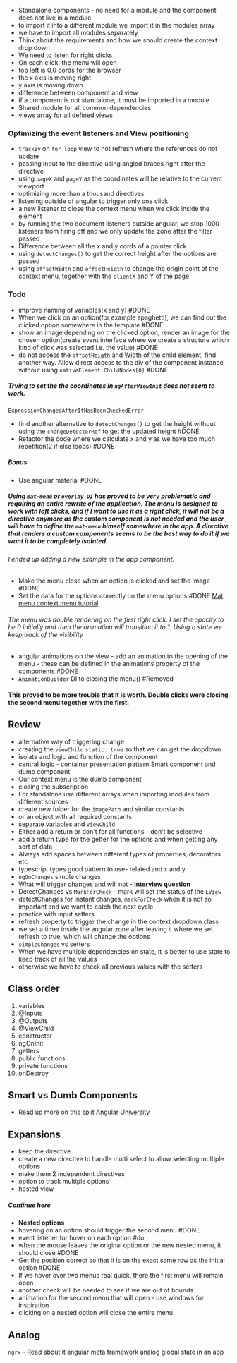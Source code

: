 
- Standalone components - no need for a module and the component does not live in a module
- to import it into a different module we import it in the modules array
- we have to import all modules separately
- Think about the requirements and how we should create the context drop down
- We need to listen for right clicks
- On each click, the menu will open
- top left is 0,0 cords for the browser
- the x axis is moving right
- y axis is moving down
- difference between component and view 
- if a component is not standalone, it must be imported in a module
- Shared module for all common dependencies
- views array for all defined views


### Optimizing the event listeners and View positioning 

- `trackBy` on `for loop` view to not refresh where the references do not update
- passing input to the directive using angled braces right after the directive
- using `pageX` and `pageY` as the coordinates will be relative to the current viewport
- optimizing more than a thousand directives
- listening outside of angular to trigger only one click
- a new listener to close the context menu when we click inside the element
- by running the two document listeners outside angular, we stop 1000 listeners from firing off and we only update the zone after the filter passed
- Difference between all the x and y cords of a pointer click
- using `detectChanges()` to get the correct height after the options are passed
- using `offsetWidth` and `offsetHeigth` to change the origin point of the context menu, together with the `clientX` and Y of the page



### Todo

- improve naming of variables(x and y) #DONE 
- When we click on an option(for example spaghetti), we can find out the clicked option somewhere in the template #DONE 
- show an image depending on the clicked option, render an image for the chosen option(create event interface where we create a structure which kind of click was selected i.e. the value) #DONE 
- do not access the `offsetHeigth` and Width of the child element, find another way. Allow direct access to the div of the component instance without using `nativeElement.ChildNodes[0]` #DONE 
##### Trying to set the the coordinates in `ngAfterViewInit` does not seem to work.
``ExpressionChangedAfterItHasBeenCheckedError``
- find another alternative to `detectChanges()` to get the height without using the `changeDetectorRef` to get the updated height #DONE 
- Refactor the code where we calculate x and y as we have too much repetition(2 if else loops) #DONE 

##### Bonus
- Use angular material #DONE 
##### Using `mat-menu` or `overlay DI` has proved to be very problematic and requiring an entire rewrite of the application. The menu is designed to work with left clicks, and if I want to use it as a right click, it will not be a directive anymore as the custom component is not needed and the user will have to define the `mat-menu` himself somewhere in the app. A directive that renders a custom components seems to be the best way to do it if we want it to be completely isolated.
###### I ended up adding a new example in the app component.
- Make the menu close when an option is clicked and set the image #DONE 
- Set the data for the options correctly on the menu options #DONE 
[Mat menu context menu tutorial](https://marco.dev/angular-right-click-menu)



###### The menu was double rendering on the first right click. I set the opacity to be 0 initially and then the animation will transition it to 1. Using a state we keep track of the visibility
- angular animations on the view - add an animation to the opening of the menu - these can be defined in the animations property of the components #DONE 
- `AnimationBuilder` DI to closing the menu() #Removed
#### This proved to be more trouble that it is worth. Double clicks were closing the second menu together with the first.




## Review
- alternative way of triggering change 
- creating the `viewChild` `static: true` so that we can get the dropdown
- isolate and logic and function of the component
- central logic - container presentation pattern Smart component and dumb component
- Our context menu is the dumb component
- closing the subscription 
- For standalone use different arrays when importing modules from different sources
- create new folder for the `imagePath` and similar constants
- or an object with all required constants
- separate variables and `ViewChild`
- Either add a return or don't for all functions - don't be selective
- add a return type for the getter for the options and when getting any sort of data
- Always add spaces between different types of properties, decorators etc
- typescript types good pattern to use- related and x and y 
- `ngOnChanges` simple changes 
- What will trigger changes and will not - **interview question**
- DetectChanges vs `MarkForCheck` - mark will set the status of the `LView`
- detectChanges for instant changes, `markForCheck` when it is not so important and we want to catch the next cycle
- practice with input setters
- refresh property to trigger the change in the context dropdown class
- we set a timer inside the angular zone after leaving it where we set refresh to true, which will change the options
- `simpleChanges` vs setters
- When we have multiple dependencies on state, it is better to use state to keep track of all the values
- otherwise we have to check all previous values with the setters


## Class order
1. variables  
2. @Inputs  
3. @Outputs
4. @ViewChild  
5. constructor  
6. ngOnInit  
7. getters  
8. public functions  
9. private functions  
10. onDestroy

## Smart vs Dumb Components
- Read up more on this split [Angular University](https://blog.angular-university.io/angular-2-smart-components-vs-presentation-components-whats-the-difference-when-to-use-each-and-why/)

## Expansions
- keep the directive
- create a new directive to handle multi select to allow selecting multiple options
- make them 2 independent directives
- option to track multiple options 
- hosted view
##### Continue here
- **Nested options**
- hovering on an option should trigger the second menu #DONE 
- event listener for hover on each option #do 
- when the mouse leaves the original option or the new nested menu, it should close #DONE
- Get the position correct so that it is on the exact same row as the initial option #DONE 
- If we hover over two menus real quick, there the first menu will remain open
- another check will be needed to see if we are out of bounds
- animation for the second menu that will open - use windows for inspiration
- clicking on a nested option will close the entire menu


## Analog
`ngrx` - Read about it
angular meta framework analog
global state in an app
